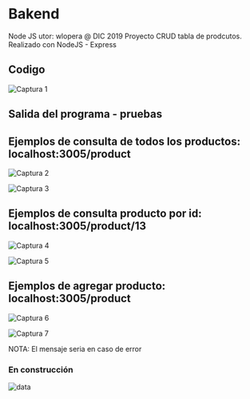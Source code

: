 # Bakend
Node JS utor: wlopera      @ DIC 2019
Proyecto CRUD tabla de prodcutos. Realizado con  NodeJS - Express

## Codigo

![Captura 1](https://user-images.githubusercontent.com/7141537/70851138-8298cd80-1e5f-11ea-815f-acd88c027300.PNG)

## Salida del programa - pruebas

## Ejemplos de consulta de todos los productos: localhost:3005/product

![Captura 2](https://user-images.githubusercontent.com/7141537/70851132-82003700-1e5f-11ea-82c4-b2b6a6ffaaa6.PNG)

![Captura 3](https://user-images.githubusercontent.com/7141537/70851133-82003700-1e5f-11ea-9738-5d22daaa4b91.PNG)

## Ejemplos de consulta producto por id: localhost:3005/product/13

![Captura 4](https://user-images.githubusercontent.com/7141537/70851169-eb804580-1e5f-11ea-92ad-a67a04fc9ae7.PNG)

![Captura 5](https://user-images.githubusercontent.com/7141537/70851135-8298cd80-1e5f-11ea-8454-4af8b1a6569c.PNG)

## Ejemplos de agregar producto: localhost:3005/product

![Captura 6](https://user-images.githubusercontent.com/7141537/70851136-8298cd80-1e5f-11ea-99e4-980b227925ab.PNG)

![Captura 7](https://user-images.githubusercontent.com/7141537/70851137-8298cd80-1e5f-11ea-9d6f-a22f23964ee5.PNG)

NOTA: El mensaje seria en caso de error

### En construcción 

![data](https://user-images.githubusercontent.com/7141537/48297627-294fb500-e47b-11e8-9d9c-4b184aefd012.png)
